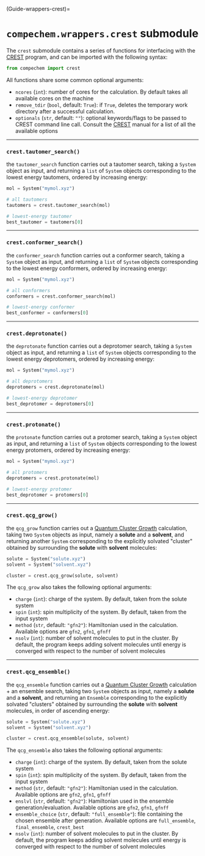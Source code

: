 (Guide-wrappers-crest)=
# `compechem.wrappers.crest` submodule

The `crest` submodule contains a series of functions for interfacing with the [CREST](https://github.com/grimme-lab/crest) program, and can be imported with the following syntax:

```python
from compechem import crest
```

All functions share some common optional arguments:

* `ncores` (`int`): number of cores for the calculation. By default takes all available cores on the machine
* `remove_tdir` (`bool`, default: `True`): if `True`, deletes the temporary work directory after a successful calculation. 
* `optionals` (`str`, default: `""`): optional keywords/flags to be passed to CREST command line call. Consult the [CREST](https://xtb-docs.readthedocs.io/en/latest/crest.html) manual for a list of all the available options

---

### `crest.tautomer_search()`

the `tautomer_search` function carries out a tautomer search, taking a `System` object as input, and returning a `list` of `System` objects corresponding to the lowest energy tautomers, ordered by increasing energy:

```python
mol = System("mymol.xyz")

# all tautomers
tautomers = crest.tautomer_search(mol)

# lowest-energy tautomer
best_tautomer = tautomers[0]
```

---

### `crest.conformer_search()`

the `conformer_search` function carries out a conformer search, taking a `System` object as input, and returning a `list` of `System` objects corresponding to the lowest energy conformers, ordered by increasing energy:

```python
mol = System("mymol.xyz")

# all conformers
conformers = crest.conformer_search(mol)

# lowest-energy conformer
best_conformer = conformers[0]
```

---

### `crest.deprotonate()`

the `deprotonate` function carries out a deprotomer search, taking a `System` object as input, and returning a `list` of `System` objects corresponding to the lowest energy deprotomers, ordered by increasing energy:

```python
mol = System("mymol.xyz")

# all deprotomers
deprotomers = crest.deprotonate(mol)

# lowest-energy deprotomer
best_deprotomer = deprotomers[0]
```

---

### `crest.protonate()`

the `protonate` function carries out a protomer search, taking a `System` object as input, and returning a `list` of `System` objects corresponding to the lowest energy protomers, ordered by increasing energy:

```python
mol = System("mymol.xyz")

# all protomers
deprotomers = crest.protonate(mol)

# lowest-energy protomer
best_deprotomer = protomers[0]
```

---

### `crest.qcg_grow()`

the `qcg_grow` function carries out a [Quantum Cluster Growth](https://xtb-docs.readthedocs.io/en/latest/crestqcg.html) calculation, taking two `System` objects as input, namely a **solute** and a **solvent**, and returning another `System` corresponding to the explicitly solvated "cluster" obtained by surrounding the **solute** with **solvent** molecules:

```python
solute = System("solute.xyz")
solvent = System("solvent.xyz")

cluster = crest.qcg_grow(solute, solvent)
```

The `qcg_grow` also takes the following optional arguments:

* `charge` (`int`): charge of the system. By default, taken from the solute system
* `spin` (`int`): spin multiplicity of the system. By default, taken from the input system
* `method` (`str`, default: `"gfn2"`): Hamiltonian used in the calculation. Available options are `gfn2`, `gfn1`, `gfnff`
* `nsolv` (`int`): number of solvent molecules to put in the cluster. By default, the program keeps adding solvent molecules until energy is converged with respect to the number of solvent molecules
---

### `crest.qcg_ensemble()`

the `qcg_ensemble` function carries out a [Quantum Cluster Growth](https://xtb-docs.readthedocs.io/en/latest/crestqcg.html) calculation + an ensemble search, taking two `System` objects as input, namely a **solute** and a **solvent**, and returning an `Ensemble` corresponding to the explicitly solvated "clusters" obtained by surrounding the **solute** with **solvent** molecules, in order of ascending energy:

```python
solute = System("solute.xyz")
solvent = System("solvent.xyz")

cluster = crest.qcg_ensemble(solute, solvent)
```

The `qcg_ensemble` also takes the following optional arguments:

* `charge` (`int`): charge of the system. By default, taken from the solute system
* `spin` (`int`): spin multiplicity of the system. By default, taken from the input system
* `method` (`str`, default: `"gfn2"`): Hamiltonian used in the calculation. Available options are `gfn2`, `gfn1`, `gfnff`
* `enslvl` (`str`, default: `"gfn2"`): Hamiltonian used in the ensemble generation/evaluation. Available options are `gfn2`, `gfn1`, `gfnff`
* `ensemble_choice` (`str`, default: `"full_ensemble"`): file containing the chosen ensemble after generation. Available options are `full_ensemble`, `final_ensemble`, `crest_best`
* `nsolv` (`int`): number of solvent molecules to put in the cluster. By default, the program keeps adding solvent molecules until energy is converged with respect to the number of solvent molecules

